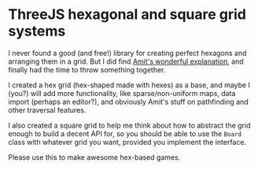 # ThreeJS hexagonal and square grid systems

I never found a good (and free!) library for creating perfect hexagons and arranging them in a grid. But I did find [Amit's wonderful explanation](http://www.redblobgames.com/grids/hexagons/), and finally had the time to throw something together.

I created a hex grid (hex-shaped made with hexes) as a base, and maybe I (you?) will add more functionality, like sparse/non-uniform maps, data import (perhaps an editor?), and obviously Amit's stuff on pathfinding and other traversal features.

I also created a square grid to help me think about how to abstract the grid enough to build a decent API for, so you should be able to use the `Board` class with whatever grid you want, provided you implement the interface.

Please use this to make awesome hex-based games.